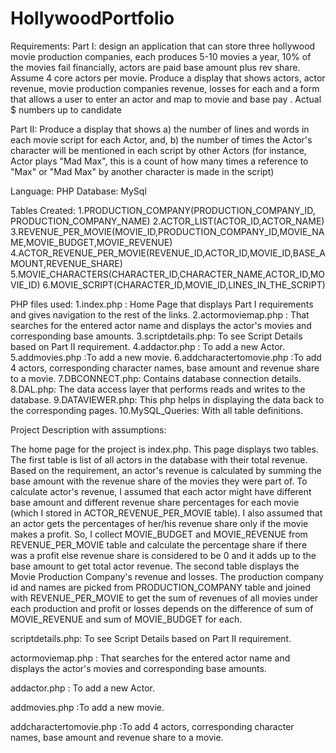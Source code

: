 # HollywoodPortfolio

Requirements:
Part I: design an application that can store three hollywood movie production companies, each produces 5-10 movies a year, 10% of the movies fail financially, actors are paid base amount plus rev share. Assume 4 core actors per movie. Produce a display that shows actors, actor revenue, movie production companies revenue, losses for each and a form that allows a user to enter an actor and map to movie and base pay . Actual $ numbers up to candidate

Part II: Produce a display that shows a) the number of lines and words in each movie script for each Actor, and,  b) the number of times the Actor's character will be mentioned in each script by other Actors (for instance, Actor plays "Mad Max", this is a count of how many times a reference to "Max" or "Mad Max" by another character is made in the script)

Language: PHP
Database: MySql

Tables Created: 
1.PRODUCTION_COMPANY(PRODUCTION_COMPANY_ID, PRODUCTION_COMPANY_NAME)
2.ACTOR_LIST(ACTOR_ID,ACTOR_NAME)
3.REVENUE_PER_MOVIE(MOVIE_ID,PRODUCTION_COMPANY_ID,MOVIE_NAME,MOVIE_BUDGET,MOVIE_REVENUE)
4.ACTOR_REVENUE_PER_MOVIE(REVENUE_ID,ACTOR_ID,MOVIE_ID,BASE_AMOUNT,REVENUE_SHARE)
5.MOVIE_CHARACTERS(CHARACTER_ID,CHARACTER_NAME,ACTOR_ID,MOVIE_ID)
6.MOVIE_SCRIPT(CHARACTER_ID,MOVIE_ID,LINES_IN_THE_SCRIPT)

PHP files used:
1.index.php : Home Page that displays Part I requirements and gives navigation to the rest of the links.
2.actormoviemap.php : That searches for the entered actor name and displays the actor's movies and corresponding base amounts.
3.scriptdetails.php: To see Script Details based on Part II requirement.
4.addactor.php : To add a new Actor.
5.addmovies.php :To add a new movie.
6.addcharactertomovie.php :To add 4 actors, corresponding character names, base amount and revenue share to a movie.
7.DBCONNECT.php: Contains database connection details.
8.DAL.php: The data access layer that performs reads and writes to the database.
9.DATAVIEWER.php: This php helps in displaying the data back to the corresponding pages.
10.MySQL_Queries: With all table definitions.

Project Description with assumptions:

The home page for the project is index.php. This page displays two tables. The first table is list of all actors in the database with their total revenue. Based on the requirement, an actor's revenue is calculated by summing the base amount with the revenue share of the movies they were part of. To calculate actor's revenue, I assumed that each actor might have different base amount and different revenue share percentages for each movie (which I stored in ACTOR_REVENUE_PER_MOVIE table). I also assumed that an actor gets the percentages of her/his revenue share only if the movie makes a profit. So, I collect MOVIE_BUDGET and MOVIE_REVENUE from REVENUE_PER_MOVIE table and calculate the percentage share if there was a profit else revenue share is considered to be 0 and it adds up to the base amount to get total actor revenue.
The second table displays the Movie Production Company's revenue and losses. The production company id and names are picked from PRODUCTION_COMPANY table and joined with REVENUE_PER_MOVIE to get the sum of revenues of all movies under each production and profit or losses depends on the difference of sum of MOVIE_REVENUE and sum of MOVIE_BUDGET for each.

scriptdetails.php: To see Script Details based on Part II requirement.

actormoviemap.php : That searches for the entered actor name and displays the actor's movies and corresponding base amounts.

addactor.php : To add a new Actor.

addmovies.php :To add a new movie.

addcharactertomovie.php :To add 4 actors, corresponding character names, base amount and revenue share to a movie.
